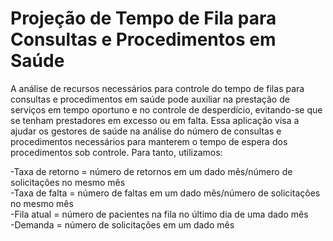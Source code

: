 # Projeção de Tempo de Fila para Consultas e Procedimentos em Saúde

A análise de recursos necessários para controle do tempo de filas para consultas e procedimentos em saúde pode auxiliar na prestação de serviços em tempo oportuno e no controle de desperdício, evitando-se que se tenham prestadores em excesso ou em falta. Essa aplicação visa a ajudar os gestores de saúde na análise do número de consultas e procedimentos necessários para manterem o tempo de espera dos procedimentos sob controle. Para tanto, utilizamos:

-Taxa de retorno  = número de retornos em um dado mês/número de solicitações no mesmo mês<br />
-Taxa de falta  = número de faltas em um dado mês/número de solicitações no mesmo mês<br />
-Fila atual = número de pacientes na fila no último dia de uma dado mês<br />
-Demanda = número de solicitações em um dado mês<br />


